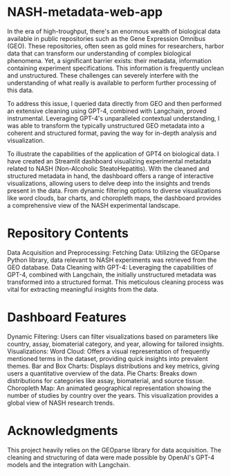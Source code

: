 # NASH-metadata-web-app

In the era of high-troughput, there's an enormous wealth of biological data available in public repositories such as the Gene Expression Omnibus (GEO). These repositories, often seen as gold mines for researchers, harbor data that can transform our understanding of complex biological phenomena. Yet, a significant barrier exists: their metadata, information containing experiment specifications. This information is frequently unclean and unstructured. These challenges can severely interfere with the understanding of what really is available to perform further processing of this data.  

To address this issue, I queried data directly from GEO and then performed an extensive cleaning using GPT-4, combined with Langchain, proved instrumental. Leveraging GPT-4's unparalleled contextual understanding, I was able to transform the typically unstructured GEO metadata into a coherent and structured format, paving the way for in-depth analysis and visualization.

To illustrate the capabilities of the application of GPT4 on biological data. I have created an Streamlit dashboard visualizing experimental metadata related to NASH (Non-Alcoholic SteatoHepatitis). With the cleaned and structured metadata in hand, the dashboard offers a range of interactive visualizations, allowing users to delve deep into the insights and trends present in the data. From dynamic filtering options to diverse visualizations like word clouds, bar charts, and choropleth maps, the dashboard provides a comprehensive view of the NASH experimental landscape.

# Repository Contents

Data Acquisition and Preprocessing:
Fetching Data: Utilizing the GEOparse Python library, data relevant to NASH experiments was retrieved from the GEO database.
Data Cleaning with GPT-4: Leveraging the capabilities of GPT-4, combined with Langchain, the initially unstructured metadata was transformed into a structured format. This meticulous cleaning process was vital for extracting meaningful insights from the data.

# Dashboard Features
Dynamic Filtering: Users can filter visualizations based on parameters like country, assay, biomaterial category, and year, allowing for tailored insights.
Visualizations:
Word Cloud: Offers a visual representation of frequently mentioned terms in the dataset, providing quick insights into prevalent themes.
Bar and Box Charts: Displays distributions and key metrics, giving users a quantitative overview of the data.
Pie Charts: Breaks down distributions for categories like assay, biomaterial, and source tissue.
Choropleth Map: An animated geographical representation showing the number of studies by country over the years. This visualization provides a global view of NASH research trends.

# Acknowledgments 
This project heavily relies on the GEOparse library for data acquisition.
The cleaning and structuring of data were made possible by OpenAI's GPT-4 models and the integration with Langchain.
